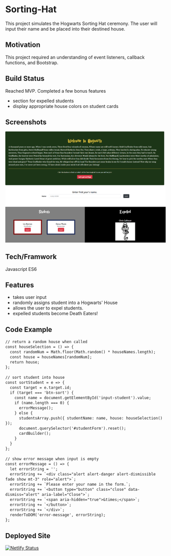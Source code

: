 # Sorting-Hat
 
This project simulates the Hogwarts Sorting Hat ceremony. The user will input their name and be placed into their destined house.
    
## Motivation

This project required an understanding of event listeners, callback functions, and Bootstrap.

## Build Status

Reached MVP.
Completed a few bonus features
- section for expelled students
- display appropriate house colors on student cards

## Screenshots

![Alt text](/images/sorting-hat-screenshot.png "Sorting Hat Website")

## Tech/Framwork
Javascript ES6

## Features

- takes user input
- randomly assigns student into a Hogwarts' House
- allows the user to expel students.
- expelled students become Death Eaters!

## Code Example 
```
// return a random house when called
const houseSelection = () => {
  const randomNum = Math.floor(Math.random() * houseNames.length);
  const house = houseNames[randomNum];
  return house;
};

// sort student into house
const sortStudent = e => {
  const target = e.target.id;
  if (target === 'btn-sort') {
    const name = document.getElementById('input-student').value;
    if (name.length === 0) {
      errorMessage();
    } else {
      studentsArray.push({ studentName: name, house: houseSelection() });
      document.querySelector('#studentForm').reset();
      cardBuilder();
    }
  }
};

// show error message when input is empty
const errorMessage = () => {
  let errorString = '';
  errorString += `<div class="alert alert-danger alert-dismissible fade show mt-3" role="alert">`;
  errorString += `Please enter your name in the form.`;
  errorString += `<button type="button" class="close" data-dismiss="alert" aria-label="Close">`;
  errorString += `<span aria-hidden="true">&times;</span>`;
  errorString += `</button>`;
  errorString += `</div>`;
  renderToDOM('error-message', errorString);
};
```

## Deployed Site
[![Netlify Status](https://api.netlify.com/api/v1/badges/99726cc9-065c-43bd-bab4-7bfd3c075fcd/deploy-status)](https://app.netlify.com/sites/sorting-hat-cc/deploys)

